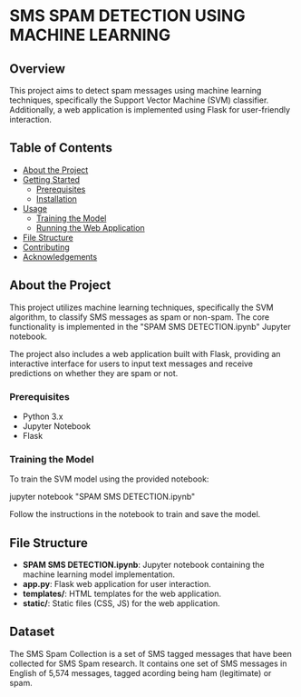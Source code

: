 # SMS SPAM DETECTION USING MACHINE LEARNING

## Overview

This project aims to detect spam messages using machine learning techniques, specifically the Support Vector Machine (SVM) classifier. Additionally, a web application is implemented using Flask for user-friendly interaction.

## Table of Contents

- [About the Project](#about-the-project)
- [Getting Started](#getting-started)
  - [Prerequisites](#prerequisites)
  - [Installation](#installation)
- [Usage](#usage)
  - [Training the Model](#training-the-model)
  - [Running the Web Application](#running-the-web-application)
- [File Structure](#file-structure)
- [Contributing](#contributing)
- [Acknowledgements](#acknowledgements)

## About the Project

This project utilizes machine learning techniques, specifically the SVM algorithm, to classify SMS messages as spam or non-spam. The core functionality is implemented in the "SPAM SMS DETECTION.ipynb" Jupyter notebook.

The project also includes a web application built with Flask, providing an interactive interface for users to input text messages and receive predictions on whether they are spam or not.

### Prerequisites

- Python 3.x
- Jupyter Notebook
- Flask

### Training the Model

To train the SVM model using the provided notebook:

jupyter notebook "SPAM SMS DETECTION.ipynb"

Follow the instructions in the notebook to train and save the model.

## File Structure

- **SPAM SMS DETECTION.ipynb**: Jupyter notebook containing the machine learning model implementation.
- **app.py**: Flask web application for user interaction.
- **templates/**: HTML templates for the web application.
- **static/**: Static files (CSS, JS) for the web application.


## Dataset

The SMS Spam Collection is a set of SMS tagged messages that have been collected for SMS Spam research. It contains one set of SMS messages in English of 5,574 messages, tagged acording being ham (legitimate) or spam.
